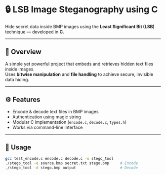 # 🔒 LSB Image Steganography using C

Hide secret data inside BMP images using the **Least Significant Bit (LSB)** technique — developed in **C**.

---

## 📘 Overview
A simple yet powerful project that embeds and retrieves hidden text files inside images.  
Uses **bitwise manipulation** and **file handling** to achieve secure, invisible data hiding.

---

## ⚙️ Features
- Encode & decode text files in BMP images  
- Authentication using magic string  
- Modular C implementation (`encode.c`, `decode.c`, `types.h`)  
- Works via command-line interface  

---

## 🧩 Usage
```bash
gcc test_encode.c encode.c decode.c -o stego_tool
./stego_tool -e source.bmp secret.txt stego.bmp     # Encode
./stego_tool -d stego.bmp output                    # Decode
